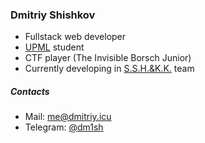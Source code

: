 ### Dmitriy Shishkov
* Fullstack web developer
* [UPML](https://ugrafmsh.ru/) student 
* CTF player (The Invisible Borsch Junior)
* Currently developing in [S.S.H.&K.K.](https://github.com/SSH-KK) team
##### Contacts
* Mail: [me@dmitriy.icu](mailto:me@dmitriy.icu)
* Telegram: [@dm1sh](https://t.me/dm1sh)
